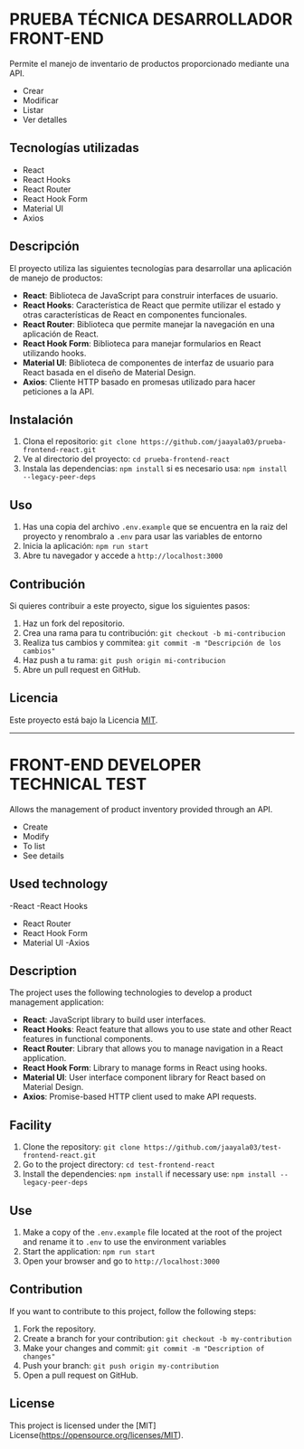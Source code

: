# PRUEBA TÉCNICA DESARROLLADOR FRONT-END

Permite el manejo de inventario de productos proporcionado mediante una API.

- Crear
- Modificar
- Listar
- Ver detalles

## Tecnologías utilizadas

- React
- React Hooks
- React Router
- React Hook Form
- Material UI
- Axios

## Descripción

El proyecto utiliza las siguientes tecnologías para desarrollar una aplicación de manejo de productos:

- **React**: Biblioteca de JavaScript para construir interfaces de usuario.
- **React Hooks**: Característica de React que permite utilizar el estado y otras características de React en componentes funcionales.
- **React Router**: Biblioteca que permite manejar la navegación en una aplicación de React.
- **React Hook Form**: Biblioteca para manejar formularios en React utilizando hooks.
- **Material UI**: Biblioteca de componentes de interfaz de usuario para React basada en el diseño de Material Design.
- **Axios**: Cliente HTTP basado en promesas utilizado para hacer peticiones a la API.

## Instalación

1. Clona el repositorio: `git clone https://github.com/jaayala03/prueba-frontend-react.git`
2. Ve al directorio del proyecto: `cd prueba-frontend-react`
3. Instala las dependencias: `npm install` si es necesario usa: `npm install --legacy-peer-deps`

## Uso

1. Has una copia del archivo `.env.example` que se encuentra en la raiz del proyecto y renombralo a `.env` para usar las variables de entorno
2. Inicia la aplicación: `npm run start`
3. Abre tu navegador y accede a `http://localhost:3000`

## Contribución

Si quieres contribuir a este proyecto, sigue los siguientes pasos:

1. Haz un fork del repositorio.
2. Crea una rama para tu contribución: `git checkout -b mi-contribucion`
3. Realiza tus cambios y commitea: `git commit -m "Descripción de los cambios"`
4. Haz push a tu rama: `git push origin mi-contribucion`
5. Abre un pull request en GitHub.

## Licencia

Este proyecto está bajo la Licencia [MIT](https://opensource.org/licenses/MIT).


* * *

# FRONT-END DEVELOPER TECHNICAL TEST

Allows the management of product inventory provided through an API.

- Create
- Modify
- To list
- See details

## Used technology

-React
-React Hooks
- React Router
- React Hook Form
- Material UI
-Axios

## Description

The project uses the following technologies to develop a product management application:

- **React**: JavaScript library to build user interfaces.
- **React Hooks**: React feature that allows you to use state and other React features in functional components.
- **React Router**: Library that allows you to manage navigation in a React application.
- **React Hook Form**: Library to manage forms in React using hooks.
- **Material UI**: User interface component library for React based on Material Design.
- **Axios**: Promise-based HTTP client used to make API requests.

## Facility

1. Clone the repository: `git clone https://github.com/jaayala03/test-frontend-react.git`
2. Go to the project directory: `cd test-frontend-react`
3. Install the dependencies: `npm install` if necessary use: `npm install --legacy-peer-deps`

## Use

1. Make a copy of the `.env.example` file located at the root of the project and rename it to `.env` to use the environment variables
2. Start the application: `npm run start`
3. Open your browser and go to `http://localhost:3000`

## Contribution

If you want to contribute to this project, follow the following steps:

1. Fork the repository.
2. Create a branch for your contribution: `git checkout -b my-contribution`
3. Make your changes and commit: `git commit -m "Description of changes"`
4. Push your branch: `git push origin my-contribution`
5. Open a pull request on GitHub.

## License

This project is licensed under the [MIT] License(https://opensource.org/licenses/MIT).
